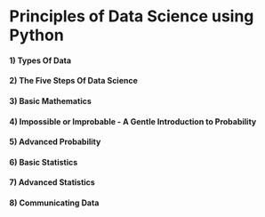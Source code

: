 # Principles of Data Science using Python
 
<h4>1) Types Of Data</h4>
<h4>2) The Five Steps Of Data Science</h4>
<h4>3) Basic Mathematics</h4>
<h4>4) Impossible or Improbable - A Gentle Introduction to Probability</h4>
<h4>5) Advanced Probability</h4>
<h4>6) Basic Statistics</h4>
<h4>7) Advanced Statistics</h4>
<h4>8) Communicating Data</h4>
